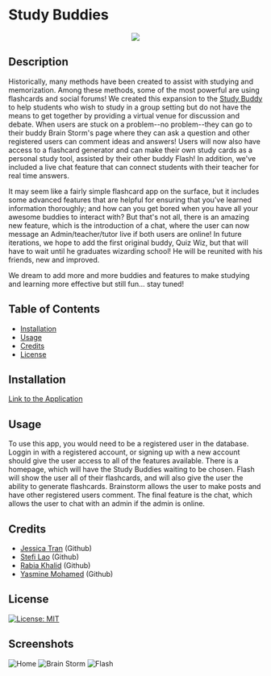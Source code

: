 # Study Buddies
<p align="center">
  <a href="https://skillicons.dev">
    <img src="https://skillicons.dev/icons?i=js,mysql,html,css" />
  </a>
</p>

## Description

Historically, many methods have been created to assist with studying and memorization. Among these methods, some of the most powerful are using flashcards and social forums! We created this expansion to the [Study Buddy](https://github.com/ssnakeoil/the-study-buddy) to help students who wish to study in a group setting but do not have the means to get together by providing a virtual venue for discussion and debate. When users are stuck on a problem--no problem--they can go to their buddy Brain Storm's page where they can ask a question and other registered users can comment ideas and answers! Users will now also have access to a flashcard generator and can make their own study cards as a personal study tool, assisted by their other buddy Flash! In addition, we've included a live chat feature that can connect students with their teacher for real time answers.

It may seem like a fairly simple flashcard app on the surface, but it includes some advanced features that are helpful for ensuring that you’ve learned information thoroughly; and how can you get bored when you have all your awesome buddies to interact with? But that's not all, there is an amazing new feature, which is the introduction of a chat, where the user can now message an Admin/teacher/tutor live if both users are online! In future iterations, we hope to add the first original buddy, Quiz Wiz, but that will have to wait until he graduates wizarding school! He will be reunited with his friends, new and improved.

We dream to add more and more buddies and features to make studying and learning more effective but still fun... stay tuned!


## Table of Contents

- [Installation](#installation)
- [Usage](#usage)
- [Credits](#credits)
- [License](#license)

## Installation

[Link to the Application](https://study-buddies.herokuapp.com/)

## Usage
To use this app, you would need to be a registered user in the database. Loggin in with a registered account, or signing up with a new account should give the user access to all of the features available. There is a homepage, which will have the Study Buddies waiting to be chosen. Flash will show the user all of their flashcards, and will also give the user the ability to generate flashcards. Brainstorm allows the user to make posts and have other registered users comment. The final feature is the chat, which allows the user to chat with an admin if the admin is online.


## Credits
- [Jessica Tran](https://github.com/jessikea) (Github)
- [Stefi Lao](https://github.com/ssnakeoil) (Github)
- [Rabia Khalid](https://github.com/rabia-desing) (Github)
- [Yasmine Mohamed](https://github.com/yasmineashoush5) (Github)

## License

[![License: MIT](https://img.shields.io/badge/License-MIT-yellow.svg)](https://opensource.org/licenses/MIT)

## Screenshots

![Home](https://i.gyazo.com/ca325a1edc196ea255d4fd0c91d79f70.gif)
![Brain Storm](https://i.gyazo.com/4965aaa1c7b2726cf2854c0b49874a23.gif)
![Flash](https://i.gyazo.com/dfcd77ae0b7af141882924f3a8fecc27.gif)
